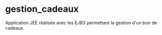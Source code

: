 # gestion_cadeaux
Application JEE réalisée avec les EJB3 permettant la gestion d'un bon de cadeaux.
